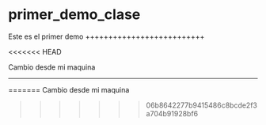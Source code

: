 # primer_demo_clase
Este es el primer demo
++++++++++++++++++++++++++

<<<<<<< HEAD

Cambio desde mi maquina
******
=======
Cambio desde mi maquina
>>>>>>> 06b8642277b9415486c8bcde2f3a704b91928bf6
